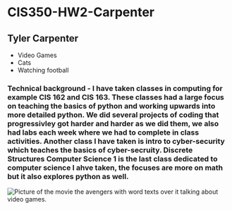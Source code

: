 # CIS350-HW2-Carpenter
## Tyler Carpenter
- Video Games
- Cats
- Watching football
### Technical background - I have taken classes in computing for example CIS 162 and CIS 163. These classes had a large focus on teaching the basics of python and working upwards into more detailed python. We did several projects of coding that progressivley got harder and harder as we did them, we also had labs each week where we had to complete in class activities. Another class I have taken is intro to cyber-security which teaches the basics of cyber-secruity. Discrete Structures Computer Science 1 is the last class dedicated to computer science I ahve taken, the focuses are more on math but it also explores python as well.
![Picture of the movie the avengers with word texts over it talking about video games.](https://cdn.ebaumsworld.com/2020/05/22/020442/86276459/video_game_memes_4.jpg)
